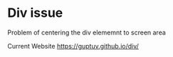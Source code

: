 # Div issue
Problem of centering the div elememnt to screen area

Current Website
https://guptuv.github.io/div/
